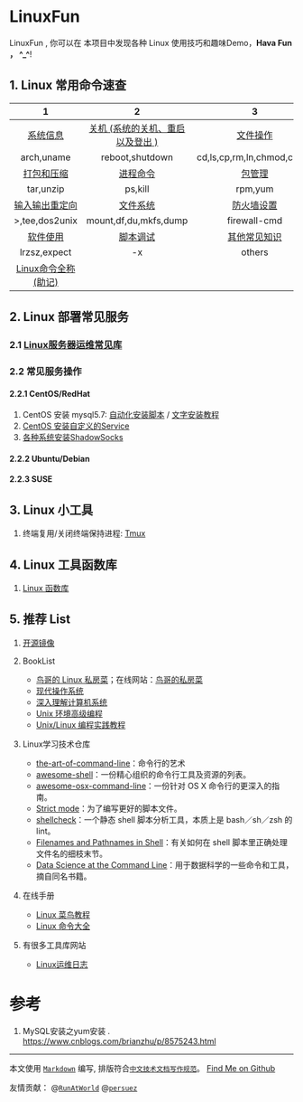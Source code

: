 # LinuxFun
LinuxFun , 你可以在 本项目中发现各种 Linux 使用技巧和趣味Demo，**Hava Fun ， ^_^**!
## 1. Linux 常用命令速查

|   1   |   2   |   3   |   4   |  5    |
| :----: | :----: | :----: | :----: | :----: |
|  [系统信息](./linux_cmd/arch.md)    |   [关机 (系统的关机、重启以及登出 )](./linux_cmd/machine.md)   |  [文件操作](./linux_cmd/file.md)    |   [搜索文件](./linux_cmd/file_search.md)   |  [用户和群组](./linux_cmd/user.md)    |
|  arch,uname | reboot,shutdown | cd,ls,cp,rm,ln,chmod,chattr | find | usermod,groupmod |
|   [打包和压缩](./linux_cmd/tar.md)    |  [进程命令](./linux_cmd/ps.md)    |  [包管理](./linux_cmd/package.md)    |   [wget和curl](./linux_cmd/download.md)    |  [文本处理](./linux_cmd/txt.md)    |
| tar,unzip | ps,kill | rpm,yum |  wget, curl | cat,grep,awk,sed,sort,comm,diff,paste |
|   [输入输出重定向](./linux_cmd/redirect.md)   |  [文件系统](./linux_cmd/fs.md)    |    [防火墙设置](./linux_cmd/firewall.md)  |   [网络](./linux_cmd/network.md)   |   [vim使用](./linux_cmd/vim.md)   |
| \>,tee,dos2unix | mount,df,du,mkfs,dump | firewall-cmd   | ifconfig,ip,ifstat,netstat,tcping,ssh,telnet  |  vim |
|  [软件使用](./linux_cmd/software.md)    |    [脚本调试](./linux_cmd/debug.md)  |  [其他常见知识](./linux_cmd/others.md)    |      |      |
| lrzsz,expect | -x | others  |  |  |
|  [Linux命令全称(助记)](./linux_cmd/remember.md)   |    |    |      |      |



## 2. Linux 部署常见服务
### 2.1 [Linux服务器运维常见库](https://github.com/hbulpf/ServerOps)
### 2.2 常见服务操作
#### 2.2.1  **CentOS/RedHat** 

1. CentOS 安装 mysql5.7: [自动化安装脚本](https://github.com/hbulpf/ServerOps/tree/master/fast_run/mysql)  /  [文字安装教程](https://www.cnblogs.com/brianzhu/p/8575243.html)
1. [CentOS 安装自定义的Service ](http://www.cnblogs.com/wutao666/p/9781567.html)
1. [各种系统安装ShadowSocks](https://github.com/Shadowsocks-Wiki/shadowsocks)

#### 2.2.2  **Ubuntu/Debian**

#### 2.2.3  **SUSE**

## 3. Linux 小工具
1. 终端复用/关闭终端保持进程: [Tmux](./tools/tmux.md)

## 4. Linux 工具函数库
1. [Linux 函数库](./func_lib)

## 5. 推荐 List
1. [开源镜像](./mirrors.md)

1. BookList
	- [鸟哥的 Linux 私房菜](https://book.douban.com/subject/4889838/)；在线网站：[鸟哥的私房菜](http://cn.linux.vbird.org/)
	- [现代操作系统](https://book.douban.com/subject/3852290/)
	- [深入理解计算机系统](https://book.douban.com/subject/26912767/)
	- [Unix 环境高级编程](https://book.douban.com/subject/25900403/)
	- [Unix/Linux 编程实践教程](https://book.douban.com/subject/1219329/)

1. Linux学习技术仓库
	- [the-art-of-command-line](https://github.com/jlevy/the-art-of-command-line)：命令行的艺术
	- [awesome-shell](https://github.com/alebcay/awesome-shell)：一份精心组织的命令行工具及资源的列表。
	- [awesome-osx-command-line](https://github.com/herrbischoff/awesome-osx-command-line)：一份针对 OS X 命令行的更深入的指南。
	- [Strict mode](http://redsymbol.net/articles/unofficial-bash-strict-mode/)：为了编写更好的脚本文件。
	- [shellcheck](https://github.com/koalaman/shellcheck)：一个静态 shell 脚本分析工具，本质上是 bash／sh／zsh 的 lint。
	- [Filenames and Pathnames in Shell](http://www.dwheeler.com/essays/filenames-in-shell.html)：有关如何在 shell 脚本里正确处理文件名的细枝末节。
	- [Data Science at the Command Line](http://datascienceatthecommandline.com/#tools)：用于数据科学的一些命令和工具，摘自同名书籍。
	
1. 在线手册
    - [Linux 菜鸟教程](http://www.runoob.com/linux/linux-command-manual.html)
    - [Linux 命令大全](http://man.linuxde.net/) 

1. 有很多工具库网站
    - [Linux运维日志](https://www.centos.bz/)

# 参考
1. MySQL安装之yum安装 . https://www.cnblogs.com/brianzhu/p/8575243.html
----
本文使用 [`Markdown`](https://www.markdownguide.org/basic-syntax) 编写, 排版符合[`中文技术文档写作规范`](https://github.com/hbulpf/document-style-guide)。  [Find Me on Github](https://github.com/hbulpf/LinuxFun)

友情贡献： @[`RunAtWorld`](https://github.com/RunAtWorld)    @[`persuez`](https://github.com/orgs/hbulpf/people/persuez)
